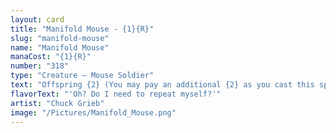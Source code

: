 ```yaml
---
layout: card
title: "Manifold Mouse - {1}{R}"
slug: "manifold-mouse"
name: "Manifold Mouse"
manaCost: "{1}{R}"
number: "318"
type: "Creature — Mouse Soldier"
text: "Offspring {2} (You may pay an additional {2} as you cast this spell. If you do, when this creature enters, create a 1/1 token copy of it.)\nAt the beginning of combat on your turn, target Mouse you control gains your choice of double strike or trample until end of turn."
flavorText: "'Oh? Do I need to repeat myself?'"
artist: "Chuck Grieb"
image: "/Pictures/Manifold_Mouse.png"
---
```


